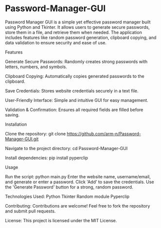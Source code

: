 # Password-Manager-GUI

Password Manager GUI is a simple yet effective password manager built using Python and Tkinter. It allows users to generate secure passwords, store them in a file, and retrieve them when needed. The application includes features like random password generation, clipboard copying, and data validation to ensure security and ease of use.

Features

Generate Secure Passwords: Randomly creates strong passwords with letters, numbers, and symbols.

Clipboard Copying: Automatically copies generated passwords to the clipboard.

Save Credentials: Stores website credentials securely in a text file.

User-Friendly Interface: Simple and intuitive GUI for easy management.

Validation & Confirmation: Ensures all required fields are filled before saving.

Installation

Clone the repository:
git clone https://github.com/arm-n/Password-Manager-GUI.git

Navigate to the project directory:
cd Password-Manager-GUI

Install dependencies:
pip install pyperclip

Usage

Run the script:
python main.py
Enter the website name, username/email, and generate or enter a password.
Click 'Add' to save the credentials.
Use the 'Generate Password' button for a strong, random password.

Technologies Used:
Python
Tkinter
Random module
Pyperclip

Contributing:
Contributions are welcome! Feel free to fork the repository and submit pull requests.

License:
This project is licensed under the MIT License.
